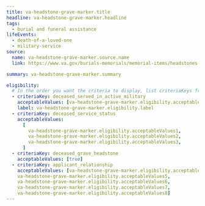 ```yaml
---
title: va-headstone-grave-marker.title
headline: va-headstone-grave-marker.headline
tags:
  - burial and funeral assistance
lifeEvents:
  - death-of-a-loved-one
  - military-service
source:
  name: va-headstone-grave-marker.source.name
  link: https://www.va.gov/burials-memorials/memorial-items/headstones-markers-medallions/

summary: va-headstone-grave-marker.summary

eligibility:
  # In the order you want the criteria to display, list criteriaKeys from the csv here, each followed by a comma-separated list of which values indicate eligibility for that criteria. Wrap individual values in quotes if they have inner commas.
  - criteriaKey: deceased_served_in_active_military
    acceptableValues: [va-headstone-grave-marker.eligibility.acceptableValues]
    label: va-headstone-grave-marker.eligibility.label
  - criteriaKey: deceased_service_status
    acceptableValues:
      [
        va-headstone-grave-marker.eligibility.acceptableValues1,
        va-headstone-grave-marker.eligibility.acceptableValues2,
        va-headstone-grave-marker.eligibility.acceptableValues3,
      ]
  - criteriaKey: deceased_grave_headstone
    acceptableValues: [true]
  - criteriaKey: applicant_relationship
    acceptableValues: [va-headstone-grave-marker.eligibility.acceptableValues4, 
    va-headstone-grave-marker.eligibility.acceptableValues5, 
    va-headstone-grave-marker.eligibility.acceptableValues6, 
    va-headstone-grave-marker.eligibility.acceptableValues7, 
    va-headstone-grave-marker.eligibility.acceptableValues8]
---
```

